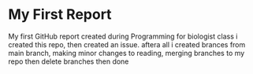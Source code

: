 # My First Report
My first GitHub report created during Programming for biologist class
i created this repo, then created an issue. aftera all i created brances from main branch, making minor changes to reading, merging branches to my repo then delete branches
then done
